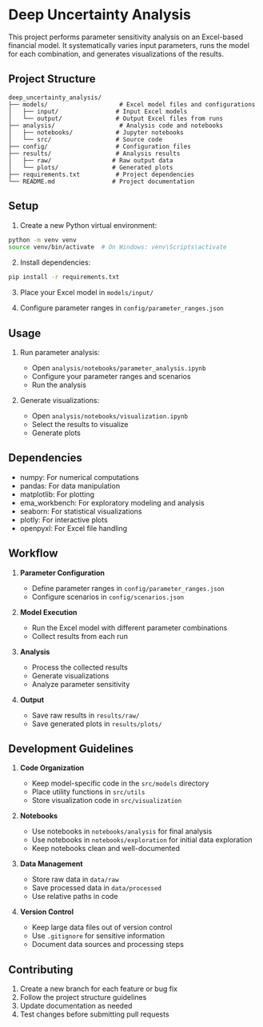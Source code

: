 # Deep Uncertainty Analysis

This project performs parameter sensitivity analysis on an Excel-based financial model. It systematically varies input parameters, runs the model for each combination, and generates visualizations of the results.

## Project Structure

```
deep_uncertainty_analysis/
├── models/                    # Excel model files and configurations
│   ├── input/                # Input Excel models
│   └── output/               # Output Excel files from runs
├── analysis/                  # Analysis code and notebooks
│   ├── notebooks/            # Jupyter notebooks
│   └── src/                  # Source code
├── config/                   # Configuration files
├── results/                  # Analysis results
│   ├── raw/                 # Raw output data
│   └── plots/               # Generated plots
├── requirements.txt          # Project dependencies
└── README.md                # Project documentation
```

## Setup

1. Create a new Python virtual environment:
```bash
python -m venv venv
source venv/bin/activate  # On Windows: venv\Scripts\activate
```

2. Install dependencies:
```bash
pip install -r requirements.txt
```

3. Place your Excel model in `models/input/`

4. Configure parameter ranges in `config/parameter_ranges.json`

## Usage

1. Run parameter analysis:
   - Open `analysis/notebooks/parameter_analysis.ipynb`
   - Configure your parameter ranges and scenarios
   - Run the analysis

2. Generate visualizations:
   - Open `analysis/notebooks/visualization.ipynb`
   - Select the results to visualize
   - Generate plots

## Dependencies

- numpy: For numerical computations
- pandas: For data manipulation
- matplotlib: For plotting
- ema_workbench: For exploratory modeling and analysis
- seaborn: For statistical visualizations
- plotly: For interactive plots
- openpyxl: For Excel file handling

## Workflow

1. **Parameter Configuration**
   - Define parameter ranges in `config/parameter_ranges.json`
   - Configure scenarios in `config/scenarios.json`

2. **Model Execution**
   - Run the Excel model with different parameter combinations
   - Collect results from each run

3. **Analysis**
   - Process the collected results
   - Generate visualizations
   - Analyze parameter sensitivity

4. **Output**
   - Save raw results in `results/raw/`
   - Save generated plots in `results/plots/`

## Development Guidelines

1. **Code Organization**
   - Keep model-specific code in the `src/models` directory
   - Place utility functions in `src/utils`
   - Store visualization code in `src/visualization`

2. **Notebooks**
   - Use notebooks in `notebooks/analysis` for final analysis
   - Use notebooks in `notebooks/exploration` for initial data exploration
   - Keep notebooks clean and well-documented

3. **Data Management**
   - Store raw data in `data/raw`
   - Save processed data in `data/processed`
   - Use relative paths in code

4. **Version Control**
   - Keep large data files out of version control
   - Use `.gitignore` for sensitive information
   - Document data sources and processing steps

## Contributing

1. Create a new branch for each feature or bug fix
2. Follow the project structure guidelines
3. Update documentation as needed
4. Test changes before submitting pull requests 
